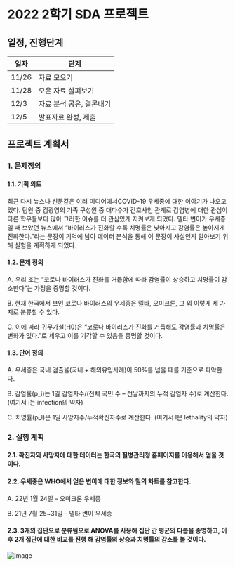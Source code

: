 # 2022 2학기 SDA 프로젝트

## 일정, 진행단계

|일자|단계|
|------|---|
|11/26|자료 모으기|
|11/28|모은 자료 살펴보기|
|12/3|자료 분석 공유, 결론내기|
|12/5|발표자료 완성, 제출|

## 프로젝트 계획서

### 1.	문제정의
#### 1.1.	기획 의도
최근 다시 뉴스나 신문같은 여러 미디어에서COVID-19 우세종에 대한 이야기가 나오고 있다. 팀원 중 김광영의 가족 구성원 중 대다수가 간호사인 관계로 감염병에 대한 관심이 다른 학우들보다 많아 그러한 이슈를 더 관심있게 지켜보게 되었다. 델타 변이가 우세종일 때 보았던 뉴스에서 “바이러스가 진화할 수록 치명률은 낮아지고 감염률은 높아지게 진화한다.”라는 문장이 기억에 남아 데이터 분석을 통해 이 문장이 사실인지 알아보기 위해 실험을 계획하게 되었다.

#### 1.2.	문제 정의
  A.	우리 조는 “코로나 바이러스가 진화를 거듭함에 따라 감염률이 상승하고 치명률이 감소한다”는 가정을 증명할 것이다.

  B.	현재 한국에서 보인 코로나 바이러스의 우세종은 델타, 오미크론, 그 외 이렇게 세 가지로 분류할 수 있다.

  C.	이에 따라 귀무가설(H0)은 “코로나 바이러스가 진화를 거듭해도 감염률과 치명률은 변화가 없다.”로 세우고 이를 기각할 수 있음을 증명할 것이다. 

#### 1.3.	단어 정의
  A.	우세종은 국내 검출율(국내 + 해외유입사례)이 50%를 넘을 때를 기준으로 파악한다.

  B.	감염률(p_i)는 1일 감염자수/(전체 국민 수 – 전날까지의 누적 감염자 수)로 계산한다. (여기서 i는 infection의 약자)

  C.	치명률(p_l)은 1일 사망자수/누적확진자수로 계산한다. (여기서 l은 lethality의 약자)

### 2.	실행 계획
#### 2.1.	확진자와 사망자에 대한 데이터는 한국의 질병관리청 홈페이지를 이용해서 얻을 것이다.
#### 2.2.	우세종은 WHO에서 얻은 변이에 대한 정보와 밑의 차트를 참고한다.  
  A.	22년 1월 24일 – 오미크론 우세종

  B.	21년 7월 25~31일 – 델타 변이 우세종 

#### 2.3.	3개의 집단으로 분류됨으로 ANOVA를 사용해 집단 간 평균의 다름을 증명하고, 이후 2개 집단에 대한 비교를 진행 해 감염률의 상승과 치명률의 감소를 볼 것이다.

 ![image](https://user-images.githubusercontent.com/80374808/204117096-7c5eef53-97bb-4fae-964b-33f2a57a28e1.png)
